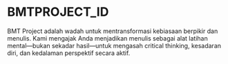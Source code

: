 # BMTPROJECT_ID
BMT Project adalah wadah untuk mentransformasi kebiasaan berpikir dan menulis. Kami mengajak Anda menjadikan menulis sebagai alat latihan mental—bukan sekadar hasil—untuk mengasah critical thinking, kesadaran diri, dan kedalaman perspektif secara aktif.
